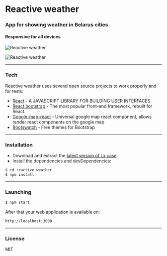 # Reactive weather

### App for showing weather in Belarus cities
#### Responsive for all devices

![Reactive weather](http://i.imgur.com/5vY2Vf3.png)

![Reactive weather](http://i.imgur.com/VWjjZRD.png)

---

### Tech
Reactive weather uses several open source projects to work properly and for tests:

* [React] - A JAVASCRIPT LIBRARY FOR BUILDING USER INTERFACES
* [React bootstrap] - The most popular front-end framework, rebuilt for React
* [Google-map-react] - Universal google map react component, allows render react components on the google map
* [Bootswatch] - Free themes for Bootstrap


---


### Installation

* Download and extract the [latest version of Lx case](https://github.com/paratagas/lx_case)
* Install the dependencies and devDependencies:
```sh
$ cd reactive_weather
$ npm install
```

---


### Launching
```sh
$ npm start
```

After that your web application is available on:

```sh
http://localhost:3000
```

---


### License

MIT

 [React]: <https://facebook.github.io/react>
 [React bootstrap]: <https://react-bootstrap.github.io>
 [Google-map-react]: <https://github.com/istarkov/google-map-react>
 [Bootswatch]: <https://bootswatch.com/>
